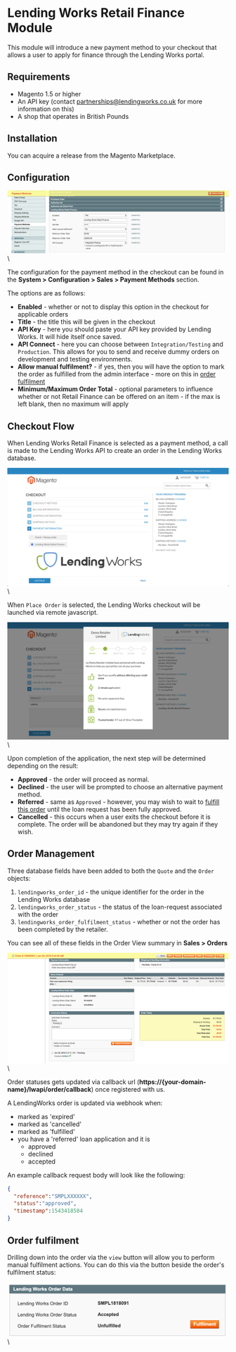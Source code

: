 # Lending Works Retail Finance Module

This module will introduce a new payment method to your checkout that allows a user to apply for finance through the Lending Works portal.

## Requirements

- Magento 1.5 or higher
- An API key (contact [partnerships@lendingworks.co.uk](mailto:partnerships@lendingworks.co.uk) for more information on this)
- A shop that operates in British Pounds

## Installation

You can acquire a release from the Magento Marketplace.

## Configuration

![Payment Configuration](./screenshots/payment_configuration.png "Payment Configuration")
\ 

The configuration for the payment method in the checkout can be found in the **System > Configuration > Sales > Payment Methods** section.

The options are as follows:

- **Enabled** - whether or not to display this option in the checkout for applicable orders
- **Title** - the title this will be given in the checkout
- **API Key** - here you should paste your API key provided by Lending Works. It will hide itself once saved.
- **API Connect** - here you can choose between `Integration/Testing` and `Production`. This allows for you to send and receive dummy orders on development and testing environments.
- **Allow manual fulfilment?** - if yes, then you will have the option to mark the order as fulfilled from the admin interface - more on this in [order fulfilment](#order-fulfilment)
- **Minimum/Maximum Order Total** - optional parameters to influence whether or not Retail Finance can be offered on an item - if the max is left blank, then no maximum will apply

## Checkout Flow

When Lending Works Retail Finance is selected as a payment method, a call is made to the Lending Works API to create an order in the Lending Works database. 

![Checkout payment select](./screenshots/checkout_payment_select.png "Payment Selection")
\ 

When `Place Order` is selected, the Lending Works checkout will be launched via remote javascript. 

![Lending Works Checkout Launch](./screenshots/checkout_lw_launch.png "Lending Works Checkout Launch")
\ 

Upon completion of the application, the next step will be determined depending on the result:

- **Approved** - the order will proceed as normal.
- **Declined** - the user will be prompted to choose an alternative payment method.
- **Referred** - same as `Approved` - however, you may wish to wait to [fulfill this order](#order-fulfilment) until the loan request has been fully approved.
- **Cancelled** - this occurs when a user exits the checkout before it is complete. The order will be abandoned but they may try again if they wish.

## Order Management

Three database fields have been added to both the `Quote` and the `Order` objects:

1. `lendingworks_order_id` - the unique identifier for the order in the Lending Works database
2. `lendingworks_order_status` - the status of the loan-request associated with the order
3. `lendingworks_order_fulfilment_status` - whether or not the order has been completed by the retailer.

You can see all of these fields in the Order View summary in **Sales > Orders**

![Updated Order Detail](./screenshots/order_detail.png "Order Detail")
\ 

Order statuses gets updated via callback url (**https://{your-domain-name}/lwapi/order/callback**) once registered with us.

A LendingWorks order is updated via webhook when:

- marked as 'expired'
- marked as 'cancelled'
- marked as 'fulfilled'
- you have a 'referred' loan application and it is
    - approved
    - declined
    - accepted

An example callback request body will look like the following:

```json
{
  "reference":"SMPLXXXXXX",
  "status":"approved",
  "timestamp":1543418504
}
```

## Order fulfilment

Drilling down into the order via the `view` button will allow you to perform manual fulfilment actions. You can do this via the button beside the order's fulfilment status:

![Fulfill Button](./screenshots/mark_fulfilled_button.png "Fulfill Button")
\ 

